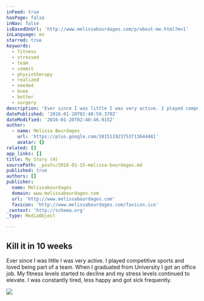 ```yaml
---
inFeed: true
hasPage: false
inNav: false
isBasedOnUrl: 'http://www.melissabourdages.com/p/about-me.html?m=1'
inLanguage: en
starred: true
keywords:
  - fitness
  - stressed
  - team
  - commit
  - physiotherapy
  - realized
  - needed
  - knee
  - better
  - surgery
description: 'Ever since I was little I was very active. I played competitive sports and loved being part of a team. When I graduated from University I got an office job. My fitness levels started to decline and my stress levels continued to elevate. I was constantly tired, less happy and got sick frequently.'
datePublished: '2016-01-20T02:40:59.370Z'
dateModified: '2016-01-20T02:40:46.915Z'
author:
  - name: Melissa Bourdages
    url: 'https://plus.google.com/101511923753713644481'
    avatar: {}
related: []
app_links: []
title: My Story (H)
sourcePath: _posts/2016-01-15-melissa-bourdages.md
published: true
authors: []
publisher:
  name: Melissabourdages
  domain: www.melissabourdages.com
  url: 'http://www.melissabourdages.com'
  favicon: 'http://www.melissabourdages.com/favicon.ico'
_context: 'http://schema.org'
_type: MediaObject

---
```

<article style=""><h1>Kill it in 10 weeks</h1><p>Ever since I was little I was very active. I played competitive sports and loved being part of a team. When I graduated from University I got an office job. My fitness levels started to decline and my stress levels continued to elevate. I was constantly tired, less happy and got sick frequently.</p><img src="https://s3-us-west-2.amazonaws.com/the-grid-img/p/362fbda256047d38b095339fcc9429b113740d8b.jpg" /></article>